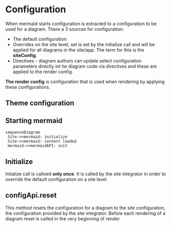 # Configuration

When mermaid starts configuration is extracted to a configuration to be used for a diagram. There a 3 sources for configuration:

* The default configuration
* Overrides on the site level, set is set by the initialize call and will  be applied for all diagrams in the site/app. The term for this is the **siteConfig**.
* Directives - diagram authors can update select configuration parameters directly int he diagram code via directives and these are applied to the render config.

**The render config** is configuration that is used when rendering by applying these configurations.

## Theme configuration

## Starting mermaid

```mermaid
sequenceDiagram
 Site->>mermaid: initialize
 Site->>mermaid: content loaded
 mermaid->>mermaidAPI: init
```

## Initialize

Intialize call is calloed **only once**. It is called by the site integrator in order to override the default configuration on a site level.

## configApi.reset

This method resets the configuration for a diagram to the site configuration, the configuration provided by the site integrator. Before each rendering of a diagram reset is called in the very beginning of render.
